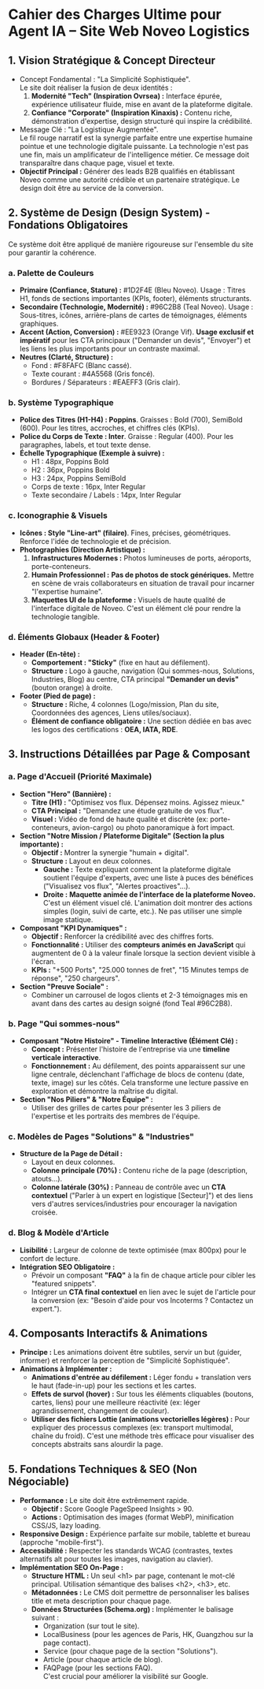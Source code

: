 # **Cahier des Charges Ultime pour Agent IA – Site Web Noveo Logistics**

## **1\. Vision Stratégique & Concept Directeur**

* Concept Fondamental : "La Simplicité Sophistiquée".  
  Le site doit réaliser la fusion de deux identités :  
  1. **Modernité "Tech" (Inspiration Ovrsea) :** Interface épurée, expérience utilisateur fluide, mise en avant de la plateforme digitale.  
  2. **Confiance "Corporate" (Inspiration Kinaxis) :** Contenu riche, démonstration d'expertise, design structuré qui inspire la crédibilité.  
* Message Clé : "La Logistique Augmentée".  
  Le fil rouge narratif est la synergie parfaite entre une expertise humaine pointue et une technologie digitale puissante. La technologie n'est pas une fin, mais un amplificateur de l'intelligence métier. Ce message doit transparaître dans chaque page, visuel et texte.  
* **Objectif Principal :** Générer des leads B2B qualifiés en établissant Noveo comme une autorité crédible et un partenaire stratégique. Le design doit être au service de la conversion.

## **2\. Système de Design (Design System) \- Fondations Obligatoires**

Ce système doit être appliqué de manière rigoureuse sur l'ensemble du site pour garantir la cohérence.

### **a. Palette de Couleurs**

* **Primaire (Confiance, Stature) :** \#1D2F4E (Bleu Noveo). Usage : Titres H1, fonds de sections importantes (KPIs, footer), éléments structurants.  
* **Secondaire (Technologie, Modernité) :** \#96C2B8 (Teal Noveo). Usage : Sous-titres, icônes, arrière-plans de cartes de témoignages, éléments graphiques.  
* **Accent (Action, Conversion) :** \#EE9323 (Orange Vif). **Usage exclusif et impératif** pour les CTA principaux ("Demander un devis", "Envoyer") et les liens les plus importants pour un contraste maximal.  
* **Neutres (Clarté, Structure) :**  
  * Fond : \#F8FAFC (Blanc cassé).  
  * Texte courant : \#4A5568 (Gris foncé).  
  * Bordures / Séparateurs : \#EAEFF3 (Gris clair).

### **b. Système Typographique**

* **Police des Titres (H1-H4) : Poppins**. Graisses : Bold (700), SemiBold (600). Pour les titres, accroches, et chiffres clés (KPIs).  
* **Police du Corps de Texte : Inter**. Graisse : Regular (400). Pour les paragraphes, labels, et tout texte dense.  
* **Échelle Typographique (Exemple à suivre) :**  
  * H1 : 48px, Poppins Bold  
  * H2 : 36px, Poppins Bold  
  * H3 : 24px, Poppins SemiBold  
  * Corps de texte : 16px, Inter Regular  
  * Texte secondaire / Labels : 14px, Inter Regular

### **c. Iconographie & Visuels**

* **Icônes : Style "Line-art" (filaire)**. Fines, précises, géométriques. Renforce l'idée de technologie et de précision.  
* **Photographies (Direction Artistique) :**  
  1. **Infrastructures Modernes :** Photos lumineuses de ports, aéroports, porte-conteneurs.  
  2. **Humain Professionnel :** **Pas de photos de stock génériques.** Mettre en scène de vrais collaborateurs en situation de travail pour incarner "l'expertise humaine".  
  3. **Maquettes UI de la plateforme :** Visuels de haute qualité de l'interface digitale de Noveo. C'est un élément clé pour rendre la technologie tangible.

### **d. Éléments Globaux (Header & Footer)**

* **Header (En-tête) :**  
  * **Comportement : "Sticky"** (fixe en haut au défilement).  
  * **Structure :** Logo à gauche, navigation (Qui sommes-nous, Solutions, Industries, Blog) au centre, CTA principal **"Demander un devis"** (bouton orange) à droite.  
* **Footer (Pied de page) :**  
  * **Structure :** Riche, 4 colonnes (Logo/mission, Plan du site, Coordonnées des agences, Liens utiles/sociaux).  
  * **Élément de confiance obligatoire :** Une section dédiée en bas avec les logos des certifications : **OEA, IATA, RDE**.

## **3\. Instructions Détaillées par Page & Composant**

### **a. Page d'Accueil (Priorité Maximale)**

* **Section "Hero" (Bannière) :**  
  * **Titre (H1) :** "Optimisez vos flux. Dépensez moins. Agissez mieux."  
  * **CTA Principal :** "Demandez une étude gratuite de vos flux".  
  * **Visuel :** Vidéo de fond de haute qualité et discrète (ex: porte-conteneurs, avion-cargo) ou photo panoramique à fort impact.  
* **Section "Notre Mission / Plateforme Digitale" (Section la plus importante) :**  
  * **Objectif :** Montrer la synergie "humain \+ digital".  
  * **Structure :** Layout en deux colonnes.  
    * **Gauche :** Texte expliquant comment la plateforme digitale soutient l'équipe d'experts, avec une liste à puces des bénéfices ("Visualisez vos flux", "Alertes proactives"...).  
    * **Droite :** **Maquette animée de l'interface de la plateforme Noveo.** C'est un élément visuel clé. L'animation doit montrer des actions simples (login, suivi de carte, etc.). Ne pas utiliser une simple image statique.  
* **Composant "KPI Dynamiques" :**  
  * **Objectif :** Renforcer la crédibilité avec des chiffres forts.  
  * **Fonctionnalité :** Utiliser des **compteurs animés en JavaScript** qui augmentent de 0 à la valeur finale lorsque la section devient visible à l'écran.  
  * **KPIs :** "+500 Ports", "25.000 tonnes de fret", "15 Minutes temps de réponse", "250 chargeurs".  
* **Section "Preuve Sociale" :**  
  * Combiner un carrousel de logos clients et 2-3 témoignages mis en avant dans des cartes au design soigné (fond Teal \#96C2B8).

### **b. Page "Qui sommes-nous"**

* **Composant "Notre Histoire" \- Timeline Interactive (Élément Clé) :**  
  * **Concept :** Présenter l'histoire de l'entreprise via une **timeline verticale interactive**.  
  * **Fonctionnement :** Au défilement, des points apparaissent sur une ligne centrale, déclenchant l'affichage de blocs de contenu (date, texte, image) sur les côtés. Cela transforme une lecture passive en exploration et démontre la maîtrise du digital.  
* **Section "Nos Piliers" & "Notre Équipe" :**  
  * Utiliser des grilles de cartes pour présenter les 3 piliers de l'expertise et les portraits des membres de l'équipe.

### **c. Modèles de Pages "Solutions" & "Industries"**

* **Structure de la Page de Détail :**  
  * Layout en deux colonnes.  
  * **Colonne principale (70%) :** Contenu riche de la page (description, atouts...).  
  * **Colonne latérale (30%) :** Panneau de contrôle avec un **CTA contextuel** ("Parler à un expert en logistique \[Secteur\]") et des liens vers d'autres services/industries pour encourager la navigation croisée.

### **d. Blog & Modèle d'Article**

* **Lisibilité :** Largeur de colonne de texte optimisée (max 800px) pour le confort de lecture.  
* **Intégration SEO Obligatoire :**  
  * Prévoir un composant **"FAQ"** à la fin de chaque article pour cibler les "featured snippets".  
  * Intégrer un **CTA final contextuel** en lien avec le sujet de l'article pour la conversion (ex: "Besoin d'aide pour vos Incoterms ? Contactez un expert.").

## **4\. Composants Interactifs & Animations**

* **Principe :** Les animations doivent être subtiles, servir un but (guider, informer) et renforcer la perception de "Simplicité Sophistiquée".  
* **Animations à Implémenter :**  
  * **Animations d'entrée au défilement :** Léger fondu \+ translation vers le haut (fade-in-up) pour les sections et les cartes.  
  * **Effets de survol (hover) :** Sur tous les éléments cliquables (boutons, cartes, liens) pour une meilleure réactivité (ex: léger agrandissement, changement de couleur).  
  * **Utiliser des fichiers Lottie (animations vectorielles légères) :** Pour expliquer des processus complexes (ex: transport multimodal, chaîne du froid). C'est une méthode très efficace pour visualiser des concepts abstraits sans alourdir la page.

## **5\. Fondations Techniques & SEO (Non Négociable)**

* **Performance :** Le site doit être extrêmement rapide.  
  * **Objectif :** Score Google PageSpeed Insights \> 90\.  
  * **Actions :** Optimisation des images (format WebP), minification CSS/JS, lazy loading.  
* **Responsive Design :** Expérience parfaite sur mobile, tablette et bureau (approche "mobile-first").  
* **Accessibilité :** Respecter les standards WCAG (contrastes, textes alternatifs alt pour toutes les images, navigation au clavier).  
* **Implémentation SEO On-Page :**  
  * **Structure HTML :** Un seul \<h1\> par page, contenant le mot-clé principal. Utilisation sémantique des balises \<h2\>, \<h3\>, etc.  
  * **Métadonnées :** Le CMS doit permettre de personnaliser les balises title et meta description pour chaque page.  
  * **Données Structurées (Schema.org) :** Implémenter le balisage suivant :  
    * Organization (sur tout le site).  
    * LocalBusiness (pour les agences de Paris, HK, Guangzhou sur la page contact).  
    * Service (pour chaque page de la section "Solutions").  
    * Article (pour chaque article de blog).  
    * FAQPage (pour les sections FAQ).  
      C'est crucial pour améliorer la visibilité sur Google.